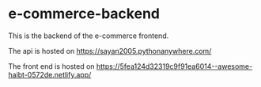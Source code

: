 # e-commerce-backend
This is the backend of the e-commerce frontend.

The api is hosted on https://sayan2005.pythonanywhere.com/

The front end is hosted on https://5fea124d32319c9f91ea6014--awesome-haibt-0572de.netlify.app/
